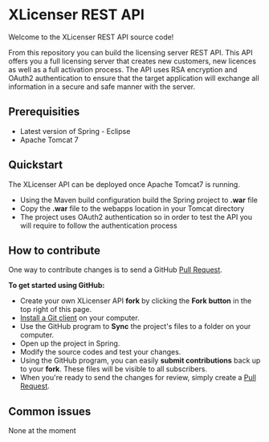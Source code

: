 XLicenser REST API
==================

Welcome to the XLicenser REST API source code! 

From this repository you can build the licensing server REST API. This API offers you a full licensing server that creates new customers, new licences as well as a full activation process. The API uses RSA encryption and OAuth2 authentication to ensure that the target application will exchange all information in a secure and safe manner with the server.

Prerequisities
--------------
- Latest version of Spring - Eclipse
- Apache Tomcat 7

Quickstart
----------
The XLicenser API can be deployed once Apache Tomcat7 is running.

- Using the Maven build configuration build the Spring project to **.war** file
- Copy the **.war** file to the webapps location in your Tomcat directory
- The project uses OAuth2 authentication so in order to test the API you will require to follow the authentication process


How to contribute
-----------------

One way to contribute changes is to send a GitHub [Pull Request](https://help.github.com/articles/using-pull-requests).

**To get started using GitHub:**

- Create your own XLicenser API **fork** by clicking the __Fork button__ in the top right of this page.
- [Install a Git client](http://help.github.com/articles/set-up-git) on your computer.
- Use the GitHub program to **Sync** the project's files to a folder on your computer.
- Open up the project in Spring.
- Modify the source codes and test your changes.
- Using the GitHub program, you can easily **submit contributions** back up to your **fork**.  These files will be visible to all subscribers.
- When you're ready to send the changes for review, simply create a [Pull Request](https://help.github.com/articles/using-pull-requests).

Common issues
-------------

None at the moment
